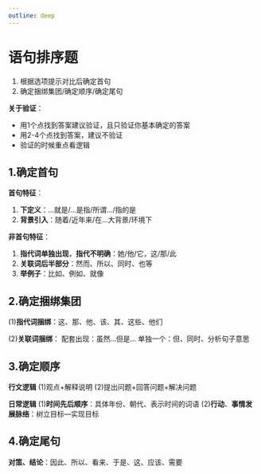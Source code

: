 ```yaml
---
outline: deep
---
```


# 语句排序题

1. 根据选项提示对比后确定首句
2. 确定捆绑集团/确定顺序/确定尾句

**关于验证**：

- 用1个点找到答案建议验证，且只验证你基本确定的答案
- 用2-4个点找到答案，建议不验证
- 验证的时候重点看逻辑

## 1.确定首句

**首句特征**：

1. **下定义**：...就是/...是指/所谓.../指的是
2. **背景引入**：随着/近年来/在...大背景/环境下

**非首句特征**：

1. **指代词单独出现**，**指代不明确**：她/他/它，这/那/此
2. **关联词后半部分**：然而、所以、同时、也等
3. **举例子**：比如、例如、就像

## 2.确定捆绑集团

(1)**指代词捆绑**：这、那、他、该、其、这些、他们

(2)**关联词捆绑**：
	配套出现：虽然...但是...
	单独一个：但、同时、分析句子意思

## 3.确定顺序

**行文逻辑**
	(1)观点+解释说明
	(2)提出问题+回答问题+解决问题

**日常逻辑**
	(1)**时间先后顺序**：具体年份、朝代、表示时间的词语
	(2)**行动**、**事情发展脉络**：树立目标—实现目标

## 4.确定尾句

**对策、结论**：因此、所以、看来、于是、这、应该、需要